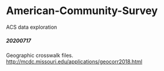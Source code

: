 # American-Community-Survey
ACS data exploration

##### 20200717

Geographic crosswalk files. http://mcdc.missouri.edu/applications/geocorr2018.html